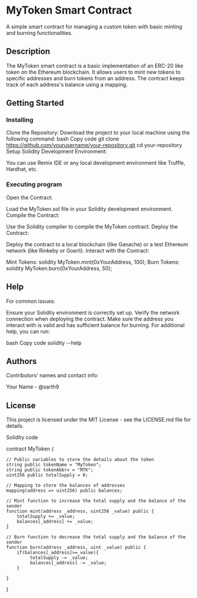 # MyToken Smart Contract

A simple smart contract for managing a custom token with basic minting and burning functionalities.

## Description

The MyToken smart contract is a basic implementation of an ERC-20 like token on the Ethereum blockchain. It allows users to mint new tokens to specific addresses and burn tokens from an address. The contract keeps track of each address's balance using a mapping.

## Getting Started

### Installing
Clone the Repository:
Download the project to your local machine using the following command:
bash
Copy code
git clone https://github.com/yourusername/your-repository.git
cd your-repository
Setup Solidity Development Environment:

You can use Remix IDE or any local development environment like Truffle, Hardhat, etc.
### Executing program

Open the Contract:

Load the MyToken.sol file in your Solidity development environment.
Compile the Contract:

Use the Solidity compiler to compile the MyToken contract.
Deploy the Contract:

Deploy the contract to a local blockchain (like Ganache) or a test Ethereum network (like Rinkeby or Goerli).
Interact with the Contract:

Mint Tokens:
solidity
MyToken.mint(0xYourAddress, 100);
Burn Tokens:
solidity
MyToken.burn(0xYourAddress, 50);

## Help

For common issues:

Ensure your Solidity environment is correctly set up.
Verify the network connection when deploying the contract.
Make sure the address you interact with is valid and has sufficient balance for burning.
For additional help, you can run:

bash
Copy code
solidity --help

## Authors

Contributors' names and contact info:

Your Name - @sarth9

## License

This project is licensed under the MIT License - see the LICENSE.md file for details.

Solidity code

contract MyToken {

    // Public variables to store the details about the token
    string public tokenName = "MyToken";
    string public tokenAbbrv = "MTK";
    uint256 public totalSupply = 0;

    // Mapping to store the balances of addresses
    mapping(address => uint256) public balances;

    // Mint function to increase the total supply and the balance of the sender
    function mint(address _address, uint256 _value) public {
        totalSupply += _value;
        balances[_address] += _value;
    }

    // Burn function to decrease the total supply and the balance of the sender
    function burn(address _address, uint _value) public {
        if(balances[_address]>=_value){
             totalSupply -= _value;
             balances[_address] -= _value;
        }
       
    }
}










